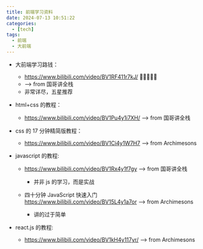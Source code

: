 ```yaml
---
title: 前端学习资料
date: 2024-07-13 10:51:22
categories:
  - [tech]
tags:
  - 前端
  - 大前端
---
```


- 大前端学习路钱：

  - https://www.bilibili.com/video/BV1RF411r7kJ/ 🌟🌟🌟🌟🌟
  - --> from 国哥讲全栈
  - 非常详尽，五星推荐

- html+css 的教程：

  - https://www.bilibili.com/video/BV1Pu4y1i7XH/ --> from 国哥讲全栈

- css 的 17 分钟精简版教程：

  - https://www.bilibili.com/video/BV1Ci4y1W7H7 --> from Archimesons

- javascript 的教程:

  - https://www.bilibili.com/video/BV1Rx4y1f7gy --> from 国哥讲全栈

    - 并非 js 的学习，而是实战

  - 四十分钟 JavaScript 快速入门 https://www.bilibili.com/video/BV15L4y1a7or --> from Archimesons
    - 讲的过于简单

- react.js 的教程:
  - https://www.bilibili.com/video/BV1kH4y117yr/ --> from Archimesons
